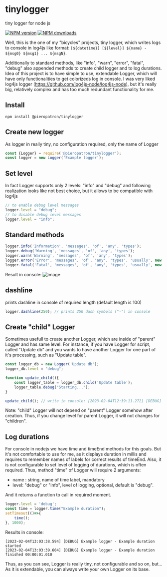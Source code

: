# tinylogger
tiny logger for node js

[![NPM version](https://img.shields.io/npm/v/@pieropatron/tinylogger.svg?style=flat-square)](https://www.npmjs.com/package/@pieropatron/tinylogger)
[![NPM downloads](https://img.shields.io/npm/dm/@pieropatron/tinylogger.svg?style=flat-square)](https://www.npmjs.com/package/@pieropatron/tinylogger)

Well, this is the one of my "bicycles" projects, tiny logger, which writes logs to console in log4js like format: `[${datetime}] [${level}] ${name} - ${msg0} ${msg1} ... ${msgN}`.

Additionally to standard methods, like "info", "warn", "error", "fatal", "debug" also appended methods to create child logger and to log durations.
Idea of this project is to have simple to use, extendable Logger, which will have only functionalities to get colorizeds log in console. I was very liked log4js logger (https://github.com/log4js-node/log4js-node), but it's really big, relatively complex and has too much redundant functionality for me.

## Install
`npm install @pieropatron/tinylogger`


## Create new logger
As logger in really tiny, no configuration required, only the name of Logger
``` javascript
const {Logger} = require('@pieropatron/tinylogger');
const logger = new Logger('Example logger');
```

## Set level
In fact Logger supports only 2 levels: "info" and "debug" and following realization looks like not best choice, but it allows to be compatible with log4js
``` javascript
// to enable debug level messages
logger.level = "debug";
// to disable debug level messages
logger.level = "info";
```

## Standard methods
``` javascript
logger.info('Information', 'messages', 'of', 'any', 'types');
logger.debug('Warning', 'messages', 'of', 'any', 'types');
logger.warn('Warning', 'messages', 'of', 'any', 'types');
logger.error('Error', 'messages', 'of', 'any', 'types', 'usually', new Error("Sample error"));
logger.fatal('Fatal', 'messages', 'of', 'any', 'types', 'usually', new Error("Sample error"));
```
Result in console:
![image](https://user-images.githubusercontent.com/18335478/216759872-18de5bd5-047b-4ece-92cd-9c4ef8571839.png)

## dashline
prints dashline in console of required length (default length is 100)

``` javascript
logger.dashline(250); // prints 250 dash symbols ("-") in console
```

## Create "child" Logger
Sometimes usefull to create another Logger, which are inside of "parent" Logger and has same level. For instance, if you have Logger for script, called "Update db" and you wants to have another Logger for one part of it's processing, such as "Update table".
``` javascript
const logger_db = new Logger('Update db');
logger_db.level = "debug";

function update_child(){
	const logger_table = logger_db.child('Update table');
	logger_table.debug("Starting...");
}

update_child(); // write in console: [2023-02-04T12:39:11.272] [DEBUG] Update db.Update table - Starting...
```
Note: "child" Logger will not depend on "parent" Logger somehow after creation. Thus, if you change level for parent Logger, it will not changes for "children".

## Log durations
For console in nodejs we have time and timeEnd methods for this goals. But it's not comfortable to use for me, as it displays duration in millis and requires to remember names of labels for correct results of timeEnd. Also, it is not configurable to set level of logging of durations, which is often required. Thus, method "time" of Logger will require 2 arguments:
* name : string, name of time label, mandatory
* level: "debug" or "info", level of logging, optional, default is "debug".

And it returns a function to call in required moment.

``` javascript
logger.level = 'debug';
const time = logger.time("Example duration");
setTimeout(()=>{
	time();
}, 1000);
```
Results in console:
```
[2023-02-04T13:03:38.594] [DEBUG] Example logger - Example duration started
[2023-02-04T13:03:39.604] [DEBUG] Example logger - Example duration finished 00:00:01.010
```

Thus, as you can see, Logger is really tiny, not configurable and so on, but...  As it is extendable, you can always write your own Logger on its base.
